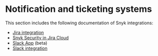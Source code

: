 # Notification and ticketing systems

This section includes the following documentation of Snyk integrations:

* [Jira integration](jira.md)
* [Snyk Security in Jira Cloud](snyk-security-in-jira-cloud.md)
* [Slack App](slack-app-beta.md) (beta)
* [Slack integration](slack-integration.md)
